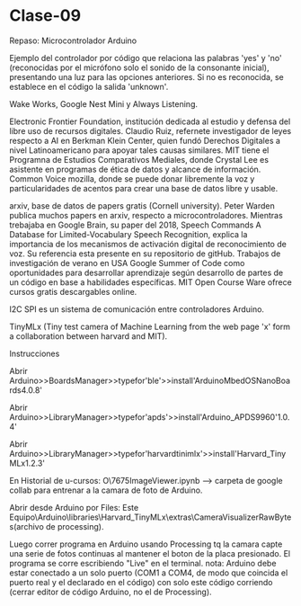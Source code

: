 # Clase-09


Repaso: Microcontrolador Arduino

Ejemplo del controlador por código que relaciona las palabras 'yes' y 'no' (reconocidas por el micrófono solo el sonido de la consonante inicial), presentando una luz para las opciones anteriores.
Si no es reconocida, se establece en el código la salida 'unknown'.

Wake Works, Google Nest Mini y Always Listening.

Electronic Frontier Foundation, institución dedicada al estudio y defensa del libre uso de recursos digitales.
Claudio Ruiz, refernete investigador de leyes respecto a AI en Berkman Klein Center, quien fundó Derechos Digitales a nivel Latinoamericano para apoyar tales causas similares.
MIT tiene el Programna de Estudios Comparativos Mediales, donde Crystal Lee es asistente en programas de ética de datos y alcance de información.
Common Voice mozilla, donde se puede donar libremente la voz y particularidades de acentos para crear una base de datos libre y usable.

arxiv, base de datos de papers gratis (Cornell university).
Peter Warden publica muchos papers en arxiv, respecto a microcontroladores. Mientras trebajaba en Google Brain, su paper del 2018, Speech Commands A Database for Limited-Vocabulary Speech Recognition, explica la importancia de los mecanismos de activación digital de reconocimiento de voz. Su referencia esta presente en su repositorio de gitHub.
Trabajos de investigación de verano en USA Google Summer of Code como oportunidades para desarrollar aprendizaje según desarrollo de partes de un código en base a habilidades específicas.
MIT Open Course Ware ofrece cursos gratis descargables online.

I2C SPI es un sistema de comunicación entre controladores Arduino.

TinyMLx (Tiny test camera of Machine Learning from the web page 'x' form a collaboration between harvard and MIT).




Instrucciones


Abrir Arduino>>BoardsManager>>typefor'ble'>>install'ArduinoMbedOSNanoBoards4.0.8'


Abrir Arduino>>LibraryManager>>typefor'apds'>>install'Arduino_APDS9960'1.0.4'


Abrir Arduino>>LibraryManager>>typefor'harvardtinimlx'>>install'Harvard_TinyMLx1.2.3'


En Historial de u-cursos: O\7675ImageViewer.ipynb --> carpeta de google collab para entrenar a la camara de foto de Arduino.

Abrir desde Arduino por Files: Este Equipo\Arduino\libraries\Harvard_TinyMLx\extras\CameraVisualizerRawBytes(archivo de processing).

Luego correr programa en Arduino usando Processing tq la camara capte una serie de fotos continuas al mantener el boton de la placa presionado.
El programa se corre escribiendo "Live" en el terminal.
nota: Arduino debe estar conectado a un solo puerto (COM1 a COM4, de modo que coincida el puerto real y el declarado en el código) con solo este código corriendo (cerrar editor de código Arduino, no el de Processing).
